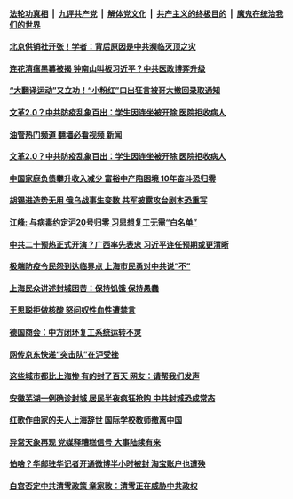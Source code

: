 ####  [法轮功真相](../../../../basic/blob/master/README.md?t=04201631) &nbsp;|&nbsp; [九评共产党](../../../../9ping.md/blob/master/README.md?t=04201631) &nbsp;|&nbsp; [解体党文化](../../../../jtdwh.md/blob/master/README.md?t=04201631)  &nbsp;|&nbsp; [共产主义的终极目的](../../../../gczydzjmd.md/blob/master/README.md?t=04201631) &nbsp;|&nbsp; [魔鬼在统治我们的世界](../../../../mgztzwmdsj.md/blob/master/README.md?t=04201631) 

#### [北京供销社开张！学者：背后原因是中共濒临灭顶之灾](../pages/soh5/613865.md?t=04201631) 
#### [连花清瘟黑幕被揭 钟南山叫板习近平？中共医政博弈升级](../pages/soh5/613847.md?t=04201631) 
#### [“大翻译运动”又立功！“小粉红”口出狂言被哥大撤回录取通知](../pages/soh5/613823.md?t=04201631) 
#### [文革2.0？中共防疫乱象百出：学生因连坐被开除 医院拒收病人](../pages/soh5/613742.md?t=04201631) 
#### [油管热门频道 翻墙必看视频 新闻](http://78.141.244.201:81/youtube.html?04201631)
#### [文革2.0？中共防疫乱象百出：学生因连坐被开除 医院拒收病人](../pages/soh5/613742.md?t=04201631) 
#### [中国家庭负债攀升收入减少 富裕中产陷困境 10年奋斗恐归零](../pages/soh5/613751.md?t=04201631) 
#### [胡锡进造势无用 俄乌战事生变数  共军披露攻台剧本恐重写](../pages/soh5/613727.md?t=04201631) 
#### [江峰: 与病毒约定沪20号归零 习思想复工无需“白名单” ](../pages/soh5/613733.md?t=04201631) 
#### [中共二十预热正式开演？广西率先表忠 习近平连任预期或更清晰](../pages/soh5/613721.md?t=04201631) 
#### [极端防疫令民怨到达临界点  上海市民勇对中共说“不”](../pages/soh5/613607.md?t=04201631) 
#### [上海民众讲述封城困苦：保持饥饿 保持愚蠢](../pages/soh5/613682.md?t=04201631) 
#### [王思聪拒做核酸 怒问奴性血性遭禁言](../pages/soh5/613679.md?t=04201631) 
#### [德国商会：中方闭环复工系统运转不灵](../pages/soh5/613688.md?t=04201631) 
#### [网传京东快递“突击队”在沪受挫](../pages/soh5/613685.md?t=04201631) 
#### [这些城市都比上海惨 有的封了百天 网友：请帮我们发声](../pages/soh5/613673.md?t=04201631) 
#### [安徽芜湖一例确诊封城 居民半夜疯狂抢购  中共封城恐成常态](../pages/soh5/613613.md?t=04201631) 
#### [红歌作曲家的夫人上海辞世  国际学校教师撤离中国](../pages/soh5/613619.md?t=04201631) 
#### [异常天象再现 党媒释糟糕信号 大事陆续有来](../pages/soh5/613523.md?t=04201631) 
#### [怕啥？华邮驻华记者开通微博半小时被封 淘宝账户也遭殃](../pages/soh5/613589.md?t=04201631) 
#### [白宫否定中共清零政策 章家敦：清零正在威胁中共政权](../pages/soh5/613382.md?t=04201631) 
<img src='http://gfw-breaker.win/goodnews/indexes/soh5.md' width='0px' height='0px'/>
